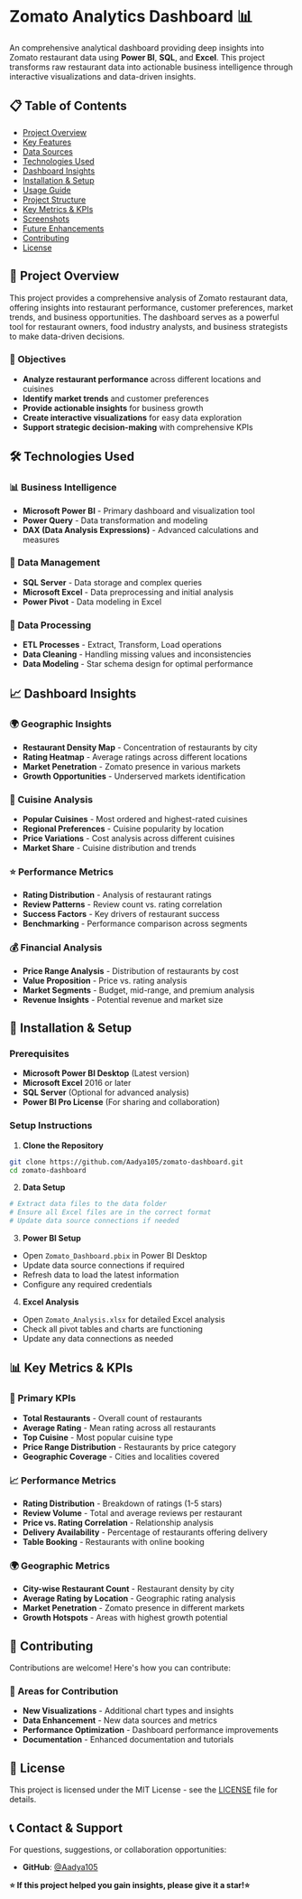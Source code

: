 # Zomato Analytics Dashboard 📊

An comprehensive analytical dashboard providing deep insights into Zomato restaurant data using **Power BI**, **SQL**, and **Excel**. This project transforms raw restaurant data into actionable business intelligence through interactive visualizations and data-driven insights.

## 📋 Table of Contents

- [Project Overview](#project-overview)
- [Key Features](#key-features)
- [Data Sources](#data-sources)
- [Technologies Used](#technologies-used)
- [Dashboard Insights](#dashboard-insights)
- [Installation & Setup](#installation--setup)
- [Usage Guide](#usage-guide)
- [Project Structure](#project-structure)
- [Key Metrics & KPIs](#key-metrics--kpis)
- [Screenshots](#screenshots)
- [Future Enhancements](#future-enhancements)
- [Contributing](#contributing)
- [License](#license)

## 🎯 Project Overview

This project provides a comprehensive analysis of Zomato restaurant data, offering insights into restaurant performance, customer preferences, market trends, and business opportunities. The dashboard serves as a powerful tool for restaurant owners, food industry analysts, and business strategists to make data-driven decisions.

### 🎯 Objectives
- **Analyze restaurant performance** across different locations and cuisines
- **Identify market trends** and customer preferences
- **Provide actionable insights** for business growth
- **Create interactive visualizations** for easy data exploration
- **Support strategic decision-making** with comprehensive KPIs

## 🛠️ Technologies Used

### 📊 Business Intelligence
- **Microsoft Power BI** - Primary dashboard and visualization tool
- **Power Query** - Data transformation and modeling
- **DAX (Data Analysis Expressions)** - Advanced calculations and measures

### 💾 Data Management
- **SQL Server** - Data storage and complex queries
- **Microsoft Excel** - Data preprocessing and initial analysis
- **Power Pivot** - Data modeling in Excel

### 🔄 Data Processing
- **ETL Processes** - Extract, Transform, Load operations
- **Data Cleaning** - Handling missing values and inconsistencies
- **Data Modeling** - Star schema design for optimal performance

## 📈 Dashboard Insights

### 🌍 Geographic Insights
- **Restaurant Density Map** - Concentration of restaurants by city
- **Rating Heatmap** - Average ratings across different locations
- **Market Penetration** - Zomato presence in various markets
- **Growth Opportunities** - Underserved markets identification

### 🍜 Cuisine Analysis
- **Popular Cuisines** - Most ordered and highest-rated cuisines
- **Regional Preferences** - Cuisine popularity by location
- **Price Variations** - Cost analysis across different cuisines
- **Market Share** - Cuisine distribution and trends

### ⭐ Performance Metrics
- **Rating Distribution** - Analysis of restaurant ratings
- **Review Patterns** - Review count vs. rating correlation
- **Success Factors** - Key drivers of restaurant success
- **Benchmarking** - Performance comparison across segments

### 💰 Financial Analysis
- **Price Range Analysis** - Distribution of restaurants by cost
- **Value Proposition** - Price vs. rating analysis
- **Market Segments** - Budget, mid-range, and premium analysis
- **Revenue Insights** - Potential revenue and market size

## 🚀 Installation & Setup

### Prerequisites
- **Microsoft Power BI Desktop** (Latest version)
- **Microsoft Excel** 2016 or later
- **SQL Server** (Optional for advanced analysis)
- **Power BI Pro License** (For sharing and collaboration)

### Setup Instructions

1. **Clone the Repository**
```bash
git clone https://github.com/Aadya105/zomato-dashboard.git
cd zomato-dashboard
```

2. **Data Setup**
```bash
# Extract data files to the data folder
# Ensure all Excel files are in the correct format
# Update data source connections if needed
```

3. **Power BI Setup**
- Open `Zomato_Dashboard.pbix` in Power BI Desktop
- Update data source connections if required
- Refresh data to load the latest information
- Configure any required credentials

4. **Excel Analysis**
- Open `Zomato_Analysis.xlsx` for detailed Excel analysis
- Check all pivot tables and charts are functioning
- Update any data connections as needed


## 📊 Key Metrics & KPIs

### 🎯 Primary KPIs
- **Total Restaurants** - Overall count of restaurants
- **Average Rating** - Mean rating across all restaurants
- **Top Cuisine** - Most popular cuisine type
- **Price Range Distribution** - Restaurants by price category
- **Geographic Coverage** - Cities and localities covered

### 📈 Performance Metrics
- **Rating Distribution** - Breakdown of ratings (1-5 stars)
- **Review Volume** - Total and average reviews per restaurant
- **Price vs. Rating Correlation** - Relationship analysis
- **Delivery Availability** - Percentage of restaurants offering delivery
- **Table Booking** - Restaurants with online booking

### 🌍 Geographic Metrics
- **City-wise Restaurant Count** - Restaurant density by city
- **Average Rating by Location** - Geographic rating analysis
- **Market Penetration** - Zomato presence in different markets
- **Growth Hotspots** - Areas with highest growth potential


## 🤝 Contributing

Contributions are welcome! Here's how you can contribute:

### 🎯 Areas for Contribution
- **New Visualizations** - Additional chart types and insights
- **Data Enhancement** - New data sources and metrics
- **Performance Optimization** - Dashboard performance improvements
- **Documentation** - Enhanced documentation and tutorials


## 📄 License

This project is licensed under the MIT License - see the [LICENSE](LICENSE) file for details.

## 📞 Contact & Support

For questions, suggestions, or collaboration opportunities:

- **GitHub**: [@Aadya105](https://github.com/Aadya105)

**⭐ If this project helped you gain insights, please give it a star!⭐**

